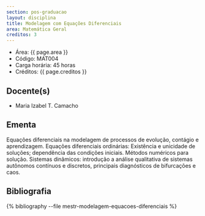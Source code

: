 ```yaml
---
section: pos-graduacao
layout: disciplina
title: Modelagem com Equações Diferenciais
area: Matemática Geral
creditos: 3
---
```


- Área: {{ page.area }}
- Código: MAT004
- Carga horária: 45 horas
- Créditos: {{ page.creditos }}

## Docente(s)

- Maria Izabel T. Camacho

## Ementa

Equações diferenciais na modelagem de processos de evolução, contágio
e aprendizagem.  Equações diferenciais ordinárias: Existência e
unicidade de soluções; dependência das condições iniciais. Métodos
numéricos para solução.  Sistemas dinâmicos: introdução a análise
qualitativa de sistemas autônomos contínuos e discretos, principais
diagnósticos de bifurcações e caos.

## Bibliografia

{% bibliography --file mestr-modelagem-equacoes-diferenciais %}

